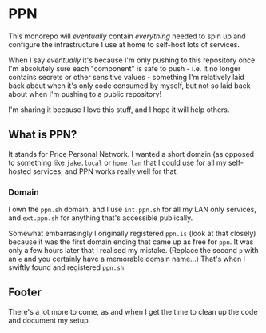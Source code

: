 # PPN

This monorepo will _eventually_ contain _everything_ needed to spin up and configure the infrastructure I use at home to self-host lots of services. 

When I say _eventually_ it's because I'm only pushing to this repository once I'm absolutely sure each "component" is safe to push - i.e. it no longer contains secrets or other sensitive values - something I'm relatively laid back about when it's only code consumed by myself, but not so laid back about when I'm pushing to a public repository!

I'm sharing it because I love this stuff, and I hope it will help others.

## What is PPN?

It stands for Price Personal Network. I wanted a short domain (as opposed to something like `jake.local` or `home.lan` that I could use for all my self-hosted services, and PPN works really well for that.

### Domain

I own the `ppn.sh` domain, and I use `int.ppn.sh` for all my LAN only services, and `ext.ppn.sh` for anything that's accessible publically.

Somewhat embarrasingly I originally registered `ppn.is` (look at that closely) because it was the first domain ending that came up as free for `ppn`. It was only a few hours later that I realised my mistake. (Replace the second `p` with an `e` and you certainly have a memorable domain name...) That's when I swiftly found and registered `ppn.sh`. 

## Footer

There's a lot more to come, as and when I get the time to clean up the code and document my setup.

